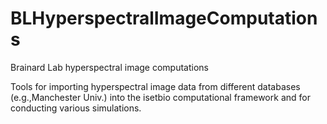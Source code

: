 # BLHyperspectralImageComputations
Brainard Lab hyperspectral image computations

Tools for importing hyperspectral image data from different databases (e.g.,Manchester Univ.) into the isetbio computational framework and for conducting various simulations.
